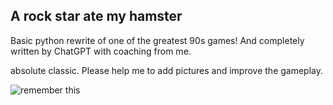 ## A rock star ate my hamster
Basic python rewrite of one of the greatest 90s games! And completely written by ChatGPT with coaching from me.

absolute classic. Please help me to add pictures and improve the gameplay.

![remember this](https://images.app.goo.gl/EbHCA2GMfQo2kvAx8)
